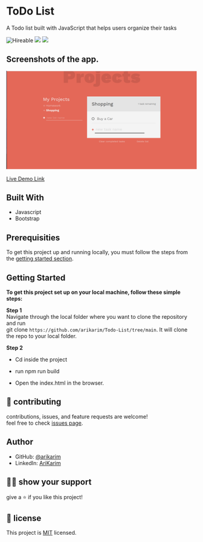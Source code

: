# ToDo List

A Todo list built with JavaScript that helps users organize their tasks

![Hireable](https://img.shields.io/badge/Hireable-yes-success) ![](https://img.shields.io/badge/Mobile--responsive-yes-green) ![](https://img.shields.io/badge/-Microverse%20projects-blueviolet)


## Screenshots of the app.

![image](./src/img/screen.png)


[Live Demo Link](https://arikarim.github.io/Resturant-page/)

## Built With

- Javascript
- Bootstrap

## Prerequisities

To get this project up and running locally, you must follow the steps from the [getting started section](#getting-started).

## Getting Started

**To get this project set up on your local machine, follow these simple steps:**

**Step 1**<br>
Navigate through the local folder where you want to clone the repository and run<br>
git clone `https://github.com/arikarim/Todo-List/tree/main`. It will clone the repo to your local folder.<br>

**Step 2**<br>
- Cd inside the project

- run npm run build

- Open the index.html in the browser.


## 🤝 contributing

contributions, issues, and feature requests are welcome!<br/>feel free to check [issues page](https://github.com/arikarim/Todo-List/issues).

## Author

- GitHub: [@arikarim](https://github.com/arikarim)
- LinkedIn: [AriKarim](https://www.linkedin.com/in/ari-karim-523bb81b3)

## 🙋‍♂ show your support

give a ⭐️ if you like this project!

## 📝 license



This project is [MIT](LICENSE) licensed.
